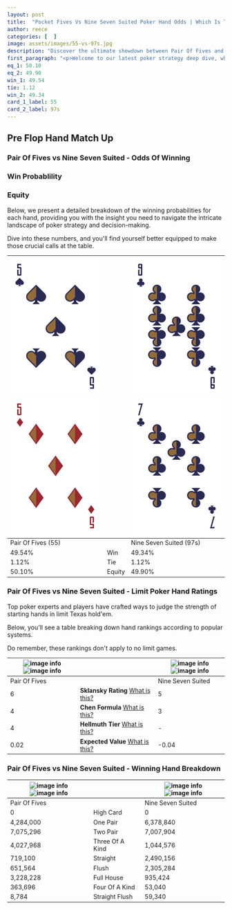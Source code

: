 ```yaml
---
layout: post
title:  "Pocket Fives Vs Nine Seven Suited Poker Hand Odds | Which Is The Better Hand In Poker? A Complete Guide"
author: reece
categories: [  ]
image: assets/images/55-vs-97s.jpg
description: "Discover the ultimate showdown between Pair Of Fives and Nine Seven Suited in poker! Uncover the odds, strategies, and scenarios where one hand triumphs over the other. Get ready to up your poker game with this thrilling analysis."
first_paragraph: "<p>Welcome to our latest poker strategy deep dive, where we're pitting two distinct hands against each other in a high-stakes showdown: Pair Of Fives vs Nine Seven Suited.</p><p>In the dynamic world of poker, every decision counts, and knowing which hand holds the upper hand is key to your success at the table.</p><p>In this article, we'll dissect these two hands, explore the scenarios where one dominates the other, and equip you with the knowledge to make strategic choices that can tip the odds in your favor.</p><p>Get ready to unravel the intriguing dynamics of these poker hands and elevate your game to new heights.</p>"
eq_1: 50.10
eq_2: 49.90
win_1: 49.54
tie: 1.12
win_2: 49.34
card_1_label: 55
card_2_label: 97s
---
```




[comment]: # (sp0)

## Pre Flop Hand Match Up

<div class="table hand-ratings" markdown="1"> 



### Pair Of Fives vs Nine Seven Suited - Odds Of Winning


  
<div class="row graphs"> 
<div class="col-lg-6">
    <h3>Win Probablility</h3>
    <canvas id="WinChart"></canvas>
</div>
<div class="col-lg-6">
    <h3>Equity</h3>
    <canvas id="EquityChart"></canvas>
</div>
</div>

  Below, we present a detailed breakdown of the winning probabilities for each hand, providing you with the insight you need to navigate the intricate landscape of poker strategy and decision-making. 

Dive into these numbers, and you'll find yourself better equipped to make those crucial calls at the table.


    
| ![image info](assets/images/hand1/5.png) ![image info](assets/images/hand1/5o.png) |  | ![image info](assets/images/hand2/9.png) ![image info](assets/images/hand2/7.png) |
| -------- | -------- | -------- |
| Pair Of Fives (55) |  | Nine Seven Suited (97s) |
| 49.54% | Win | 49.34% |
| 1.12% | Tie | 1.12% |
| 50.10% | Equity | 49.90% |




[comment]: # (sp1)



### Pair Of Fives vs Nine Seven Suited - Limit Poker Hand Ratings

Top poker experts and players have crafted ways to judge the strength of starting hands in limit Texas hold'em. 

Below, you'll see a table breaking down hand rankings according to popular systems. 

Do remember, these rankings don't apply to no limit games.


    
| ![image info](https://www.riverpairs.com/assets/images/hand1/5.png) ![image info](https://www.riverpairs.com/assets/images/hand1/5o.png) |  | ![image info](https://www.riverpairs.com/assets/images/hand2/9.png) ![image info](https://www.riverpairs.com/assets/images/hand2/7.png) |
| -------- | -------- | -------- |
| Pair Of Fives |  | Nine Seven Suited |
| 6 | **Sklansky Rating** [What is this?](/sklansky-rating-explained) | 5 |
| 4 | **Chen Formula** [What is this?](/chen-formula-explained) | 3 |
| 4 | **Hellmuth Tier** [What is this?](/Hellmuth-tier-explained) | - |
| 0.02 | **Expected Value** [What is this?](/expected-value-explained) | -0.04 |




[comment]: # (sp2)



### Pair Of Fives vs Nine Seven Suited - Winning Hand Breakdown


    
| ![image info](https://www.riverpairs.com/assets/images/hand1/5.png) ![image info](https://www.riverpairs.com/assets/images/hand1/5o.png) |  | ![image info](https://www.riverpairs.com/assets/images/hand2/9.png) ![image info](https://www.riverpairs.com/assets/images/hand2/7.png) |
| -------- | -------- | -------- |
| Pair Of Fives |  | Nine Seven Suited |
| 0 | High Card | 0 |
| 4,284,000 | One Pair | 6,378,840 |
| 7,075,296 | Two Pair | 7,007,904 |
| 4,027,968 | Three Of A Kind | 1,044,576 |
| 719,100 | Straight | 2,490,156 |
| 651,564 | Flush | 2,305,284 |
| 3,228,228 | Full House | 935,424 |
| 363,696 | Four Of A Kind | 53,040 |
| 8,784 | Straight Flush | 59,340 |




[comment]: # (sp3)



</div>

[comment]: # (sp4)



[comment]: # (sp5)

